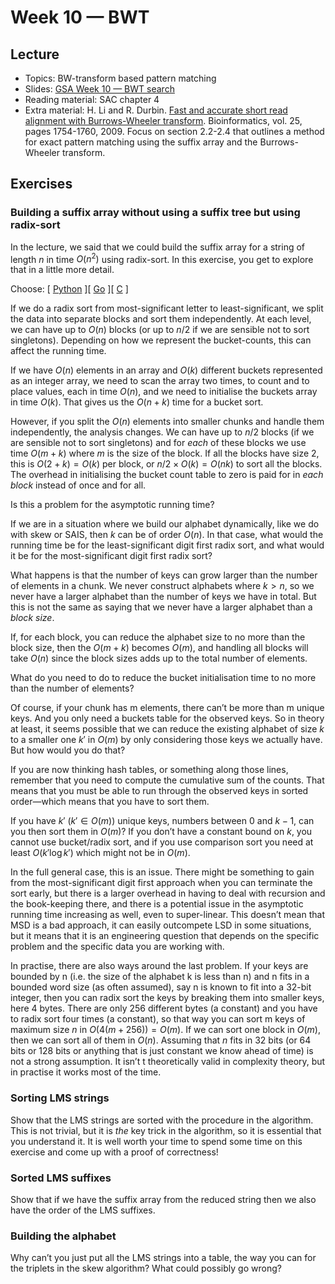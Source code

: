 # Week 10 — BWT

## Lecture

- Topics: BW-transform based pattern matching
- Slides: [GSA Week 10 — BWT search](../slides/GSA%20Week%2010%20--%20BWT%20search.pdf)
- Reading material: SAC chapter 4
- Extra material: H. Li and R. Durbin. [Fast and accurate short read alignment with Burrows-Wheeler transform](https://academic.oup.com/bioinformatics/article/25/14/1754/225615). Bioinformatics, vol. 25, pages 1754-1760, 2009. Focus on section 2.2-2.4 that outlines a method for exact pattern matching using the suffix array and the Burrows-Wheeler transform.

## Exercises

### Building a suffix array without using a suffix tree but using radix-sort

In the lecture, we said that we could build the suffix array for a string of length $n$ in time $O(n^2)$ using radix-sort. In this exercise, you get to explore that in a little more detail.

Choose: [ [Python][radix.sort.python] ][ [Go][radix.sort.go] ][ [C][radix.sort.c] ]

If we do a radix sort from most-significant letter to least-significant, we split the data into separate blocks and sort them independently. At each level, we can have up to $O(n)$ blocks (or up to $n/2$ if we are sensible not to sort singletons). Depending on how we represent the bucket-counts, this can affect the running time.

If we have $O(n)$ elements in an array and $O(k)$ different buckets represented as an integer array, we need to scan the array two times, to count and to place values, each in time $O(n)$, and we need to initialise the buckets array in time $O(k)$. That gives us the $O(n+k)$ time for a bucket sort.

However, if you split the $O(n)$ elements into smaller chunks and handle them independently, the analysis changes. We can have up to $n/2$ blocks (if we are sensible not to sort singletons) and for *each* of these blocks we use time $O(m+k)$ where $m$ is the size of the block. If all the blocks have size 2, this is $O(2+k)=O(k)$ per block, or $n/2 \times O(k) = O(nk)$ to sort all the blocks. The overhead in initialising the bucket count table to zero is paid for in *each block* instead of once and for all.

Is this a problem for the asymptotic running time?

If we are in a situation where we build our alphabet dynamically, like we do with skew or SAIS, then $k$ can be of order $O(n)$. In that case, what would the running time be for the least-significant digit first radix sort, and what would it be for the most-significant digit first radix sort?

What happens is that the number of keys can grow larger than the number of elements in a chunk. We never construct alphabets where $k > n$, so we never have a larger alphabet than the number of keys we have in total. But this is not the same as saying that we never have a larger alphabet than a *block size*.

If, for each block, you can reduce the alphabet size to no more than the block size, then the $O(m+k)$ becomes $O(m)$, and handling all blocks will take $O(n)$ since the block sizes adds up to the total number of elements.

What do you need to do to reduce the bucket initialisation time to no more than the number of elements?

Of course, if your chunk has m elements, there can’t be more than m unique keys. And you only need a buckets table for the observed keys. So in theory at least, it seems possible that we can reduce the existing alphabet of size $k$ to a smaller one $k'$ in $O(m)$ by only considering those keys we actually have. But how would you do that?

If you are now thinking hash tables, or something along those lines, remember that you need to compute the cumulative sum of the counts. That means that you must be able to run through the observed keys in sorted order—which means that you have to sort them.

If you have $k'$ ($k' \in O(m)$) unique keys, numbers between 0 and $k-1$, can you then sort them in $O(m)$? If you don’t have a constant bound on $k$, you cannot use bucket/radix sort, and if you use comparison sort you need at least $O(k' \log k')$ which might not be in $O(m)$.

In the full general case, this is an issue. There might be something to gain from the most-significant digit first approach when you can terminate the sort early, but there is a larger overhead in having to deal with recursion and the book-keeping there, and there is a potential issue in the asymptotic running time increasing as well, even to super-linear. This doesn’t mean that MSD is a bad approach, it can easily outcompete LSD in some situations, but it means that it is an engineering question that depends on the specific problem and the specific data you are working with.

In practise, there are also ways around the last problem. If your keys are bounded by n (i.e. the size of the alphabet k is less than n) and n fits in a bounded word size (as often assumed), say n is known to fit into a 32-bit integer, then you can radix sort the keys by breaking them into smaller keys, here 4 bytes. There are only 256 different bytes (a constant) and you have to radix sort four times (a constant), so that way you can sort m keys of maximum size $n$ in $O(4(m + 256)) = O(m)$. If we can sort one block in $O(m)$, then we can sort all of them in $O(n)$. Assuming that $n$ fits in 32 bits (or 64 bits or 128 bits or anything that is just constant we know ahead of time) is not a strong assumption. It isn’t t theoretically valid in complexity theory, but in practise it works most of the time.

### Sorting LMS strings

Show that the LMS strings are sorted with the procedure in the algorithm. This is not trivial, but it is *the* key trick in the algorithm, so it is essential that you understand it. It is well worth your time to spend some time on this exercise and come up with a proof of correctness!

### Sorted LMS suffixes

Show that if we have the suffix array from the reduced string then we also have the order of the LMS suffixes.

### Building the alphabet

Why can’t you just put all the LMS strings into a table, the way you can for the triplets in the skew algorithm? What could possibly go wrong?

[fasta.python]: https://classroom.github.com/a/3p-4YDEy
[fasta.go]:     https://classroom.github.com/a/w34JR9FD
[fasta.c]:      https://classroom.github.com/a/ljTlT5NO

[fastq.python]: https://classroom.github.com/a/SNorpTI9
[fastq.go]:     https://classroom.github.com/a/6jiC7ED4
[fastq.c]:      https://classroom.github.com/a/F2ywXphR

[sam.python]: https://classroom.github.com/a/bfS1ecIR
[sam.go]:     https://classroom.github.com/a/C9D3A55s
[sam.c]:      https://classroom.github.com/a/a8lzL6Nz

[cigar.python]: https://classroom.github.com/a/8IzKU7c4
[cigar.go]:     https://classroom.github.com/a/E7lgdZbX
[cigar.c]:      https://classroom.github.com/a/QZniBOMN

[border.c]:      https://classroom.github.com/a/t1bzUNuD
[border.go]:     https://classroom.github.com/a/LsL_tdES
[border.python]: https://classroom.github.com/a/a8Igh8ws

[tree.traversal.c]:      https://classroom.github.com/a/sYzQx5sn
[tree.traversal.go]:     https://classroom.github.com/a/xyKOTvu2
[tree.traversal.python]: https://classroom.github.com/a/VKJGqpFE

[radix.sort.python]: https://classroom.github.com/a/1ja1pcoM
[radix.sort.go]:     https://classroom.github.com/a/SaHPc4w7
[radix.sort.c]:      https://classroom.github.com/a/ohYQlbYy

[bwt.python]: https://classroom.github.com/a/2QD5TvYV
[bwt.go]:     https://classroom.github.com/a/vbUZjfns
[bwt.c]:      https://classroom.github.com/a/hBxQ1k2k


